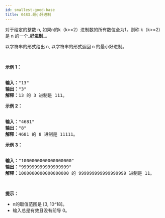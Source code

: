 ```yaml
---
id: smallest-good-base
title: 0483.最小好进制
---
```

对于给定的整数 n, 如果n的k（k&gt;=2）进制数的所有数位全为1，则称 k（k&gt;=2）是 n 的一个_**好进制**_。

以字符串的形式给出 n, 以字符串的形式返回 n 的最小好进制。

 

**示例 1：**


<pre><br/><strong>输入：</strong>&#34;13&#34;<br/><strong>输出：</strong>&#34;3&#34;<br/><strong>解释：</strong>13 的 3 进制是 111。<br/></pre>

**示例 2：**


<pre><br/><strong>输入：</strong>&#34;4681&#34;<br/><strong>输出：</strong>&#34;8&#34;<br/><strong>解释：</strong>4681 的 8 进制是 11111。<br/></pre>

**示例 3：**


<pre><br/><strong>输入：</strong>&#34;1000000000000000000&#34;<br/><strong>输出：</strong>&#34;999999999999999999&#34;<br/><strong>解释：</strong>1000000000000000000 的 999999999999999999 进制是 11。<br/></pre>

 

**提示：**

- n的取值范围是 [3, 10^18]。
- 输入总是有效且没有前导 0。
 
